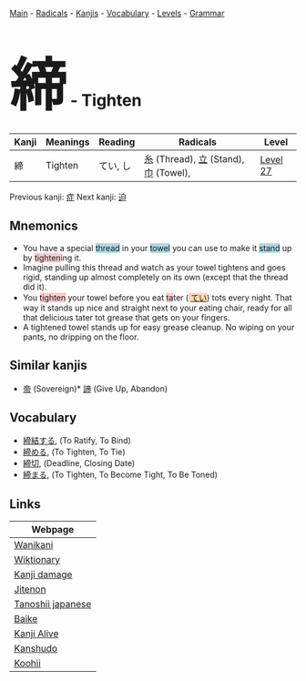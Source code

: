 <style> bigfont {font-size: 100px}</style>
[Main](../index.md) -
[Radicals](../radicals.md) -
[Kanjis](../kanjis.md) -
[Vocabulary](../vocabulary.md) -
[Levels](../levels.md) -
[Grammar](../grammar.md)
# <bigfont> 締</bigfont> - Tighten 

| Kanji | Meanings | Reading | Radicals | Level |
| --- | --- | --- | --- | --- |
| 締 | Tighten | てい, し | [糸](../radicals/糸.md) (Thread), [立](../radicals/立.md) (Stand), [巾](../radicals/巾.md) (Towel),  | [Level 27](../levels/wk_level27.md) |

Previous kanji: [症](症.md) Next kanji: [迫](迫.md) 

## Mnemonics
 * You have a special <span style="background-color:#ADD8E6"> thread</span> in your <span style="background-color:#ADD8E6"> towel</span> you can use to make it <span style="background-color:#ADD8E6"> stand</span> up by <span style="background-color:#ffcccb"> tighten</span>ing it.
* Imagine pulling this thread and watch as your towel tightens and goes rigid, standing up almost completely on its own (except that the thread did it).
* You <span style="background-color:#ffcccb"> tighten</span> your towel before you eat <span style="background-color:#ffcccb"> ta</span>ter (<span style="background-color:#fed8b1"> [てい](https://jisho.org/search/てい)</span>) tots every night. That way it stands up nice and straight next to your eating chair, ready for all that delicious tater tot grease that gets on your fingers.
* A tightened towel stands up for easy grease cleanup. No wiping on your pants, no dripping on the floor.


## Similar kanjis
 * [帝](帝.md) (Sovereign)* [諦](諦.md) (Give Up, Abandon)


## Vocabulary
 * [締結する](../vocabulary/締.md), (To Ratify, To Bind)
* [締める](../vocabulary/締.md), (To Tighten, To Tie)
* [締切](../vocabulary/締.md), (Deadline, Closing Date)
* [締まる](../vocabulary/締.md), (To Tighten, To Become Tight, To Be Toned)



## Links 

| Webpage |
| --- |
| [Wanikani          ](https://www.wanikani.com/kanji/締) |
| [Wiktionary        ](https://en.wiktionary.org/wiki/締) |
| [Kanji damage      ](http://www.kanjidamage.com/kanji/search?utf8=✓&q=締) |
| [Jitenon           ](https://jitenon.com/kanji/締) |
| [Tanoshii japanese ](https://www.tanoshiijapanese.com/dictionary/kanji.cfm?k=締) |
| [Baike             ](https://baike.baidu.com/item/締) |
| [Kanji Alive       ](https://app.kanjialive.com/締) |
| [Kanshudo          ](https://www.kanshudo.com/searchmn?q=締) |
| [Koohii            ](https://kanji.koohii.com/study/kanji/締) |
